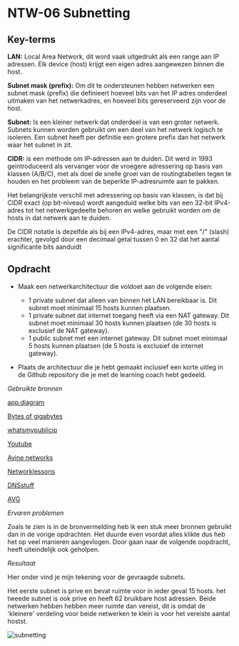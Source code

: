 **NTW-06 Subnetting**
===
**Key-terms**
---

**LAN:** Local Area Network, dit word vaak uitgedrukt als een range aan IP adressen. Elk device (host) krijgt een eigen adres aangewezen binnen die host.

**Subnet mask (prefix):** Om dit te ondersteunen hebben netwerken een subnet mask (prefix) die definieert hoeveel bits van het IP adres onderdeel uitmaken van het netwerkadres, en hoeveel bits gereserveerd zijn voor de host.

**Subnet:** Is een kleiner netwerk dat onderdeel is van een groter netwerk. Subnets kunnen worden gebruikt om een deel van het netwerk logisch te isoleren.
Een subnet heeft per definitie een grotere prefix dan het netwerk waar het subnet in zit.

**CIDR:** is een methode om IP-adressen aan te duiden. Dit werd in 1993 geintroduceerd als vervanger voor de vroegere adressering op basis van klassen (A/B/C), met als doel de snelle groei van de routingtabellen tegen te houden en het probleem van de beperkte IP-adresruimte aan te pakken.

Het belangrijkste verschil met adressering op basis van klassen, is dat bij CIDR exact (op bit-niveau) wordt aangeduid welke bits van een 32-bit IPv4-adres tot het netwerkgedeelte behoren en welke gebruikt worden om de hosts in dat netwerk aan te duiden. 

De CIDR notatie is dezelfde als bij een IPv4-adres, maar met een "/" (slash) erachter, gevolgd door een decimaal getal tussen 0 en 32 dat het aantal significante bits aanduidt



**Opdracht**
---
- Maak een netwerkarchitectuur die voldoet aan de volgende eisen:

    - 1 private subnet dat alleen van binnen het LAN bereikbaar is. Dit subnet moet minimaal 15 hosts kunnen plaatsen.
    - 1 private subnet dat internet toegang heeft via een NAT gateway. Dit subnet moet minimaal 30 hosts kunnen plaatsen (de 30 hosts is exclusief de NAT gateway).
    - 1 public subnet met een internet gateway. Dit subnet moet minimaal 5 hosts kunnen plaatsen (de 5 hosts is exclusief de internet gateway).

- Plaats de architectuur die je hebt gemaakt inclusief een korte uitleg in de Github repository die je met de learning coach hebt gedeeld.



*Gebruikte bronnen*

[app.diagram](https://app.diagrams.net/)

[Bytes of gigabytes](https://bytesofgigabytes.com/networking/what-is-subnetting-in-networking/)

[whatsmypublicip](https://www.whatismypublicip.com/blog/what-is-an-internet-gateway/)

[Youtube](https://www.youtube.com/watch?v=BWZ-MHIhqjM&ab_channel=PracticalNetworking)

[Avine networks](https://avinetworks.com/glossary/subnet-mask/)

[Networklessons](https://networklessons.com/cisco/ccna-routing-switching-icnd1-100-105/what-is-subnetting)

[DNSstuff](https://www.dnsstuff.com/subnet-ip-subnetting-guide)

[AVG](https://www.avg.com/nl/signal/public-vs-private-ip-address)

*Ervaren problemen*

Zoals te zien is in de bronvermelding heb ik een stuk meer bronnen gebruikt dan in de vorige opdrachten. Het duurde even voordat alles klikte dus heb het op veel manieren aangevlogen. Door gaan naar de volgende oopdracht, heeft uiteindelijk ook geholpen.

*Resultaat*

Hier onder vind je mijn tekening voor de gevraagde subnets. 

Het eerste subnet is prive en bevat ruimte voor in ieder geval 15 hosts.
het tweede subnet is ook prive en heeft 62 bruikbare host adressen.
Beide netwerken hebben hebben meer ruimte dan vereist, dit is omdat de 'kleinere' verdeling voor beide netwerken te klein is voor het vereiste aantal hostst.

![subnetting](architect.png)